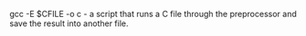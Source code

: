 gcc -E $CFILE -o c -  a script that runs a C file through the preprocessor and save the result into another file.


